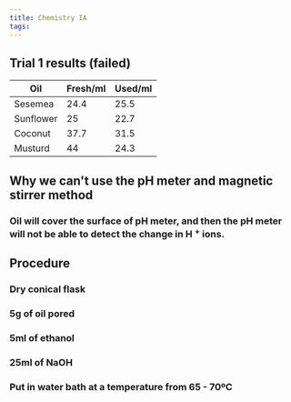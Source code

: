 ```yaml
---
title: Chemistry IA
tags:
---
```


## **Trial 1 results** (failed)
|Oil|Fresh/ml|Used/ml|
|---|---|---|
|Sesemea|24.4|25.5|
|Sunflower|25|22.7|
|Coconut|37.7|31.5|
|Musturd|44|24.3|
## **Why we can't use the pH meter and magnetic stirrer method**
### Oil will cover the surface of pH meter, and then the pH meter will not be able to detect the change in H $^+$ ions.
## **Procedure**
### Dry conical flask
### 5g of oil pored
### 5ml of ethanol
### 25ml of NaOH
### Put in water bath at a temperature from 65 - 70ºC 
